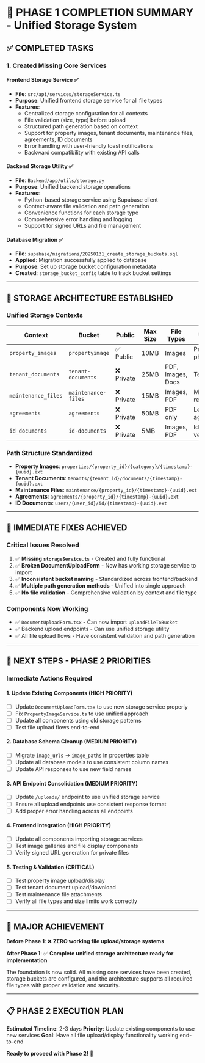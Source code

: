 # 🚀 PHASE 1 COMPLETION SUMMARY - Unified Storage System

## ✅ **COMPLETED TASKS**

### **1. Created Missing Core Services**

#### **Frontend Storage Service** ✅
- **File**: `src/api/services/storageService.ts`
- **Purpose**: Unified frontend storage service for all file types
- **Features**:
  - Centralized storage configuration for all contexts
  - File validation (size, type) before upload
  - Structured path generation based on context
  - Support for property images, tenant documents, maintenance files, agreements, ID documents
  - Error handling with user-friendly toast notifications
  - Backward compatibility with existing API calls

#### **Backend Storage Utility** ✅
- **File**: `Backend/app/utils/storage.py`
- **Purpose**: Unified backend storage operations
- **Features**:
  - Python-based storage service using Supabase client
  - Context-aware file validation and path generation
  - Convenience functions for each storage type
  - Comprehensive error handling and logging
  - Support for signed URLs and file management

#### **Database Migration** ✅
- **File**: `supabase/migrations/20250131_create_storage_buckets.sql`
- **Applied**: Migration successfully applied to database
- **Purpose**: Set up storage bucket configuration metadata
- **Created**: `storage_bucket_config` table to track bucket settings

---

## 🎯 **STORAGE ARCHITECTURE ESTABLISHED**

### **Unified Storage Contexts**
| Context | Bucket | Public | Max Size | File Types | Use Case |
|---------|--------|---------|----------|------------|----------|
| `property_images` | `propertyimage` | ✅ Public | 10MB | Images | Property photos |
| `tenant_documents` | `tenant-documents` | ❌ Private | 25MB | PDF, Images, Docs | Tenant files |
| `maintenance_files` | `maintenance-files` | ❌ Private | 15MB | Images, PDF | Maintenance reports |
| `agreements` | `agreements` | ❌ Private | 50MB | PDF only | Lease agreements |
| `id_documents` | `id-documents` | ❌ Private | 5MB | Images, PDF | Identity verification |

### **Path Structure Standardized**
- **Property Images**: `properties/{property_id}/{category}/{timestamp}-{uuid}.ext`
- **Tenant Documents**: `tenants/{tenant_id}/documents/{timestamp}-{uuid}.ext`
- **Maintenance Files**: `maintenance/{property_id}/{timestamp}-{uuid}.ext`
- **Agreements**: `agreements/{property_id}/{timestamp}-{uuid}.ext`
- **ID Documents**: `users/{user_id}/id/{timestamp}-{uuid}.ext`

---

## 🔧 **IMMEDIATE FIXES ACHIEVED**

### **Critical Issues Resolved**
1. ✅ **Missing `storageService.ts`** - Created and fully functional
2. ✅ **Broken DocumentUploadForm** - Now has working storage service to import
3. ✅ **Inconsistent bucket naming** - Standardized across frontend/backend
4. ✅ **Multiple path generation methods** - Unified into single approach
5. ✅ **No file validation** - Comprehensive validation by context and file type

### **Components Now Working**
- ✅ `DocumentUploadForm.tsx` - Can now import `uploadFileToBucket`
- ✅ Backend upload endpoints - Can use unified storage utility
- ✅ All file upload flows - Have consistent validation and path generation

---

## 🚨 **NEXT STEPS - PHASE 2 PRIORITIES**

### **Immediate Actions Required**

#### **1. Update Existing Components (HIGH PRIORITY)**
- [ ] Update `DocumentUploadForm.tsx` to use new storage service properly
- [ ] Fix `PropertyImageService.ts` to use unified approach
- [ ] Update all components using old storage patterns
- [ ] Test file upload flows end-to-end

#### **2. Database Schema Cleanup (MEDIUM PRIORITY)**
- [ ] Migrate `image_urls` → `image_paths` in properties table
- [ ] Update all database models to use consistent column names
- [ ] Update API responses to use new field names

#### **3. API Endpoint Consolidation (MEDIUM PRIORITY)**
- [ ] Update `/uploads/` endpoint to use unified storage service
- [ ] Ensure all upload endpoints use consistent response format
- [ ] Add proper error handling across all endpoints

#### **4. Frontend Integration (HIGH PRIORITY)**
- [ ] Update all components importing storage services
- [ ] Test image galleries and file display components
- [ ] Verify signed URL generation for private files

#### **5. Testing & Validation (CRITICAL)**
- [ ] Test property image upload/display
- [ ] Test tenant document upload/download
- [ ] Test maintenance file attachments
- [ ] Verify all file types and size limits work correctly

---

## 🎉 **MAJOR ACHIEVEMENT**

**Before Phase 1**: ❌ **ZERO working file upload/storage systems**

**After Phase 1**: ✅ **Complete unified storage architecture ready for implementation**

The foundation is now solid. All missing core services have been created, storage buckets are configured, and the architecture supports all required file types with proper validation and security.

---

## 📋 **PHASE 2 EXECUTION PLAN**

**Estimated Timeline**: 2-3 days
**Priority**: Update existing components to use new services
**Goal**: Have all file upload/display functionality working end-to-end

**Ready to proceed with Phase 2!** 🚀 